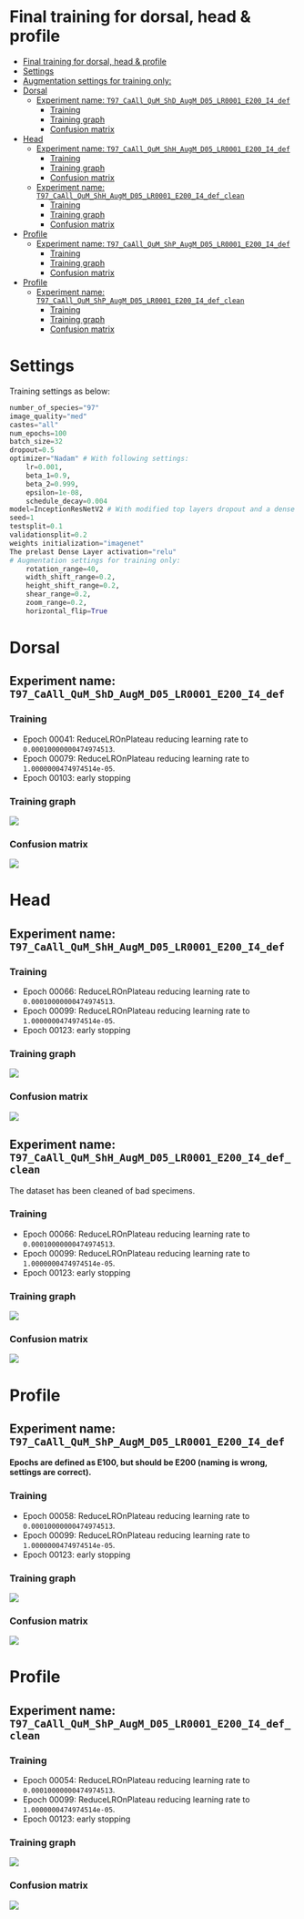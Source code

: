 # Final training for dorsal, head & profile
<!-- TOC depthFrom:1 depthTo:6 withLinks:1 updateOnSave:1 orderedList:0 -->

- [Final training for dorsal, head & profile](#final-training-for-dorsal-head-profile)
- [Settings](#settings)
- [Augmentation settings for training only:](#augmentation-settings-for-training-only)
- [Dorsal](#dorsal)
	- [Experiment name: `T97_CaAll_QuM_ShD_AugM_D05_LR0001_E200_I4_def`](#experiment-name-t97caallqumshdaugmd05lr0001e200i4def)
		- [Training](#training)
		- [Training graph](#training-graph)
		- [Confusion matrix](#confusion-matrix)
- [Head](#head)
	- [Experiment name: `T97_CaAll_QuM_ShH_AugM_D05_LR0001_E200_I4_def`](#experiment-name-t97caallqumshhaugmd05lr0001e200i4def)
		- [Training](#training)
		- [Training graph](#training-graph)
		- [Confusion matrix](#confusion-matrix)
	- [Experiment name: `T97_CaAll_QuM_ShH_AugM_D05_LR0001_E200_I4_def_clean`](#experiment-name-t97caallqumshhaugmd05lr0001e200i4defclean)
		- [Training](#training)
		- [Training graph](#training-graph)
		- [Confusion matrix](#confusion-matrix)
- [Profile](#profile)
	- [Experiment name: `T97_CaAll_QuM_ShP_AugM_D05_LR0001_E200_I4_def`](#experiment-name-t97caallqumshpaugmd05lr0001e200i4def)
		- [Training](#training)
		- [Training graph](#training-graph)
		- [Confusion matrix](#confusion-matrix)
- [Profile](#profile)
	- [Experiment name: `T97_CaAll_QuM_ShP_AugM_D05_LR0001_E200_I4_def_clean`](#experiment-name-t97caallqumshpaugmd05lr0001e200i4defclean)
		- [Training](#training)
		- [Training graph](#training-graph)
		- [Confusion matrix](#confusion-matrix)

<!-- /TOC -->
# Settings
Training settings as below:
```python
number_of_species="97"
image_quality="med"
castes="all"
num_epochs=100
batch_size=32
dropout=0.5
optimizer="Nadam" # With following settings:
	lr=0.001,
	beta_1=0.9,
	beta_2=0.999,
	epsilon=1e-08,
	schedule_decay=0.004
model=InceptionResNetV2 # With modified top layers dropout and a dense layer with num_species.
seed=1
testsplit=0.1
validationsplit=0.2
weights initialization="imagenet"
The prelast Dense Layer activation="relu"
# Augmentation settings for training only:
    rotation_range=40,
    width_shift_range=0.2,
    height_shift_range=0.2,
    shear_range=0.2,
    zoom_range=0.2,
    horizontal_flip=True
```

# Dorsal
## Experiment name: `T97_CaAll_QuM_ShD_AugM_D05_LR0001_E200_I4_def`
### Training
- Epoch 00041: ReduceLROnPlateau reducing learning rate to `0.00010000000474974513`.
- Epoch 00079: ReduceLROnPlateau reducing learning rate to `1.0000000474974514e-05`.
- Epoch 00103: early stopping
### Training graph
![](/docs_experiments/T97_CaAll_QuM_ShD_AugM_D05_LR0001_E200_I4_def.png)
### Confusion matrix
![](/docs_experiments/CM-T97_CaAll_QuM_ShD_AugM_D05_LR0001_E200_I4_def.png)



# Head
## Experiment name: `T97_CaAll_QuM_ShH_AugM_D05_LR0001_E200_I4_def`
### Training
- Epoch 00066: ReduceLROnPlateau reducing learning rate to `0.00010000000474974513`.
- Epoch 00099: ReduceLROnPlateau reducing learning rate to `1.0000000474974514e-05`.
- Epoch 00123: early stopping
### Training graph
![](/docs_experiments/T97_CaAll_QuM_ShH_AugM_D05_LR0001_E200_I4_def.png)
### Confusion matrix
![](/docs_experiments/CM-T97_CaAll_QuM_ShH_AugM_D05_LR0001_E200_I4_def.png)


## Experiment name: `T97_CaAll_QuM_ShH_AugM_D05_LR0001_E200_I4_def_clean`
The dataset has been cleaned of bad specimens.
### Training
- Epoch 00066: ReduceLROnPlateau reducing learning rate to `0.00010000000474974513`.
- Epoch 00099: ReduceLROnPlateau reducing learning rate to `1.0000000474974514e-05`.
- Epoch 00123: early stopping
### Training graph
![](/docs_experiments/T97_CaAll_QuM_ShH_AugM_D05_LR0001_E200_I4_def_clean.png)
### Confusion matrix
![](/docs_experiments/CM-T97_CaAll_QuM_ShH_AugM_D05_LR0001_E200_I4_def_clean.png)


# Profile
## Experiment name: `T97_CaAll_QuM_ShP_AugM_D05_LR0001_E200_I4_def`
__Epochs are defined as E100, but should be E200 (naming is wrong, settings are correct).__
### Training
- Epoch 00058: ReduceLROnPlateau reducing learning rate to `0.00010000000474974513`.
- Epoch 00099: ReduceLROnPlateau reducing learning rate to `1.0000000474974514e-05`.
- Epoch 00123: early stopping
### Training graph
![](/docs_experiments/T97_CaAll_QuM_ShP_AugM_D05_LR0001_E200_I4_def.png)
### Confusion matrix
![](/docs_experiments/CM-T97_CaAll_QuM_ShP_AugM_D05_LR0001_E200_I4_def.png)


# Profile
## Experiment name: `T97_CaAll_QuM_ShP_AugM_D05_LR0001_E200_I4_def_clean`
### Training
- Epoch 00054: ReduceLROnPlateau reducing learning rate to `0.00010000000474974513`.
- Epoch 00099: ReduceLROnPlateau reducing learning rate to `1.0000000474974514e-05`.
- Epoch 00123: early stopping
### Training graph
![](/docs_experiments/T97_CaAll_QuM_ShP_AugM_D05_LR0001_E200_I4_def_clean.png)
### Confusion matrix
![](/docs_experiments/CM-T97_CaAll_QuM_ShP_AugM_D05_LR0001_E200_I4_def_clean.png)
